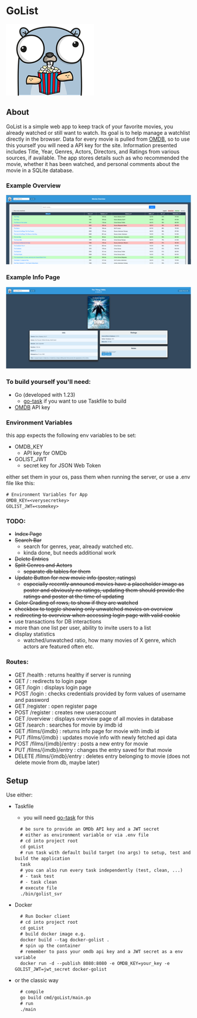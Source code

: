 # GoList
![gopher](assets/gopher_small.png "https://gopherize.me/")

## About
GoList is a simple web app to keep track of your favorite movies, you already watched or still want to watch. Its goal is to help manage a watchlist directly in the browser.
Data for every movie is pulled from [OMDB](https://www.omdbapi.com/), so to use this yourself you will need a API key for the site.
Information presented includes Title, Year, Genres, Actors, Directors, and Ratings from various sources, if available.
The app stores details such as who recommended the movie, whether it has been watched, and personal comments about the movie in a SQLite database.

### Example Overview
![overview](assets/overview.png)
### Example Info Page
![info](assets/info.png)


### To build yourself you'll need:
  - Go (developed with 1.23)
    -  [go-task](https://taskfile.dev/) if you want to use Taskfile to build
  - [OMDB](https://www.omdbapi.com/) API key

### Environment Variables
 this app expects the following env variables to be set:
 - OMDB_KEY
    - API key for OMDb
 - GOLIST_JWT
    - secret key for JSON Web Token

either set them in your os, pass them when running the server, or use a .env file like this:
```shell
# Environment Variables for App
OMDB_KEY=<verysecretkey>
GOLIST_JWT=<somekey>
```

### TODO:
  - ~~Index Page~~
  - ~~Search Bar~~
    - search for genres, year, already watched etc.
    - kinda done, but needs additional work
  - ~~Delete Entries~~
  - ~~Split Genres and Actors~~
    - ~~separate db tables for them~~
  - ~~Update Button for new movie info (poster, ratings)~~
    - ~~especially recently announed movies have a placeholder image as poster and obviously no ratings, updating them should provide the ratings and poster at the time of updating~~
  - ~~Color Grading of rows, to show if they are watched~~
  - ~~checkbox to toggle showing only unwatched movies on overview~~
  - ~~redirecting to overview when accessing login page with valid cookie~~
  - use transactions for DB interactions
  - more than one list per user, ability to invite users to a list
  - display statistics
    - watched/unwatched ratio, how many movies of X genre, which actors are featured often etc.

### Routes:
- GET /health : returns healthy if server is running
- GET / : redirects to login page
- GET /login : displays login page
- POST /login : checks credentials provided by form values of username and password
- GET /register : open register page
- POST /register : creates new useraccount
- GET /overview : displays overview page of all movies in database
- GET /search : searches for movie by imdb id
- GET /films/{imdb} : returns info page for movie with imdb id
- PUT /films/{imdb} : updates movie info with newly fetched api data
- POST /films/{imdb}/entry : posts a new entry for movie
- PUT /films/{imdb}/entry : changes the entry saved for that movie
- DELETE /films/{imdb}/entry : deletes entry belonging to movie (does not delete movie from db, maybe later)

## Setup
Use either:
- Taskfile
  - you will need [go-task](https://taskfile.dev/) for this
  ```shell
    # be sure to provide an OMDb API key and a JWT secret
    # either as environment variable or via .env file
    # cd into project root
    cd goList
    # run task with default build target (no args) to setup, test and build the application
    task
    # you can also run every task independently (test, clean, ...)
    # - task test
    # - task clean
    # execute file
    ./bin/golist_svr
  ```

- Docker
  ```shell
    # Run Docker client
    # cd into project root
    cd goList
    # build docker image e.g.
    docker build --tag docker-golist .
    # spin up the container
    # remember to pass your omdb api key and a JWT secret as a env variable
    docker run -d --publish 8080:8080 -e OMDB_KEY=your_key -e GOLIST_JWT=jwt_secret docker-golist
  ```

- or the classic way
  ```shell
    # compile
    go build cmd/goList/main.go
    # run
    ./main
  ```
